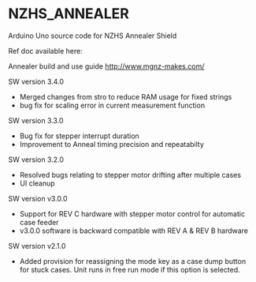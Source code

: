 # NZHS_ANNEALER
Arduino Uno source code for NZHS Annealer Shield

Ref doc available here:

Annealer build and use guide
http://www.mgnz-makes.com/

SW version 3.4.0
- Merged changes from stro to reduce RAM usage for fixed strings
- bug fix for scaling error in current measurement function

SW version 3.3.0
- Bug fix for stepper interrupt duration
- Improvement to Anneal timing precision and repeatabilty

SW version 3.2.0
- Resolved bugs relating to stepper motor drifting after multiple cases
- UI cleanup

SW version v3.0.0
- Support for REV C hardware with stepper motor control for automatic case feeder
- v3.0.0 software is backward compatible with REV A & REV B hardware

SW version v2.1.0
- Added provision for reassigning the mode key as a case dump button for stuck cases. Unit runs in free run mode if this option is selected.
